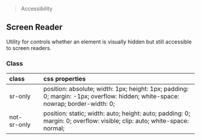 > Accessibility

## Screen Reader

Utility for controls whether an element is visually hidden but still accessible to screen readers.

### Class

| class |  | css properties |
|:--|:--|:--|
| sr-only |  | position: absolute; width: 1px; height: 1px; padding: 0; margin: -1px; overflow: hidden; white-space: nowrap; border-width: 0; |
| not-sr-only |  | position: static; width: auto; height: auto; padding: 0; margin: 0; overflow: visible; clip: auto; white-space: normal; |


